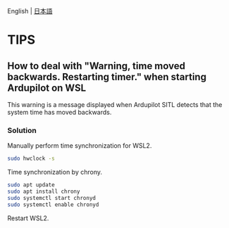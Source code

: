 English | [日本語](warning-timer.md)

# TIPS
## How to deal with "Warning, time moved backwards. Restarting timer." when starting Ardupilot on WSL

This warning is a message displayed when Ardupilot SITL detects that the system time has moved backwards.

### Solution

Manually perform time synchronization for WSL2.

```bash
sudo hwclock -s
```

Time synchronization by chrony.

```bash
sudo apt update
sudo apt install chrony
sudo systemctl start chronyd
sudo systemctl enable chronyd
```

Restart WSL2.